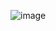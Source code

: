 ![image](https://github.com/domozzzz/SimpleMineSweeper/assets/121702576/130be09a-fa53-4e6f-8aa2-b29d7f5d9b0d)

